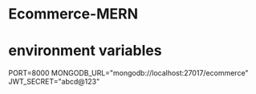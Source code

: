 # Ecommerce-MERN

# environment variables

PORT=8000
MONGODB_URL="mongodb://localhost:27017/ecommerce"
JWT_SECRET="abcd@123"
